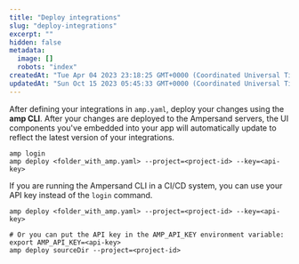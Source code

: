 ```yaml
---
title: "Deploy integrations"
slug: "deploy-integrations"
excerpt: ""
hidden: false
metadata: 
  image: []
  robots: "index"
createdAt: "Tue Apr 04 2023 23:18:25 GMT+0000 (Coordinated Universal Time)"
updatedAt: "Sun Oct 15 2023 05:45:33 GMT+0000 (Coordinated Universal Time)"
---
```

After defining your integrations in `amp.yaml`, deploy your changes using the **amp CLI**. After your changes are deployed to the Ampersand servers, the UI components you've embedded into your app will automatically update to reflect the latest version of your integrations.

```text
amp login
amp deploy <folder_with_amp.yaml> --project=<project-id> --key=<api-key>
```

If you are running the Ampersand CLI in a CI/CD system, you can use your API key instead of the `login` command.

```text
amp deploy <folder_with_amp.yaml> --project=<project-id> --key=<api-key>

# Or you can put the API key in the AMP_API_KEY environment variable:
export AMP_API_KEY=<api-key>
amp deploy sourceDir --project=<project-id>
```
